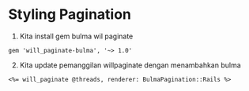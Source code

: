 # Styling Pagination

1. Kita install gem bulma wil paginate

```
gem 'will_paginate-bulma', '~> 1.0'
```

2. Kita update pemanggilan willpaginate dengan menambahkan bulma

```
<%= will_paginate @threads, renderer: BulmaPagination::Rails %>
```
